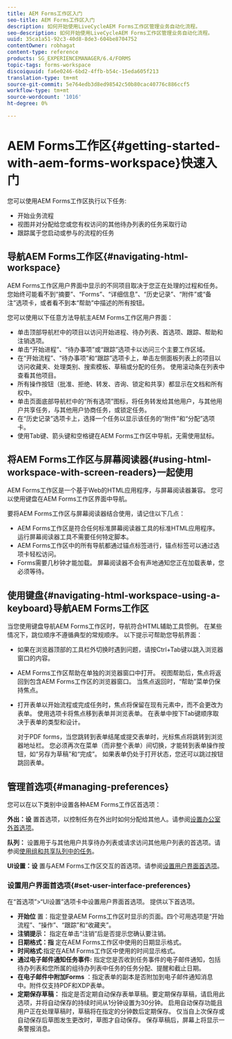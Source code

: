 ```yaml
---
title: AEM Forms工作区入门
seo-title: AEM Forms工作区入门
description: 如何开始使用LiveCycleAEM Forms工作区管理业务自动化流程。
seo-description: 如何开始使用LiveCycleAEM Forms工作区管理业务自动化流程。
uuid: 35ca1a51-92c3-40d8-8de3-604be8704752
contentOwner: robhagat
content-type: reference
products: SG_EXPERIENCEMANAGER/6.4/FORMS
topic-tags: forms-workspace
discoiquuid: fa6e0246-6bd2-4ffb-b54c-15eda605f213
translation-type: tm+mt
source-git-commit: 5e764edb3d8ed98542c50b80cac40776c886ccf5
workflow-type: tm+mt
source-wordcount: '1016'
ht-degree: 0%

---
```



# AEM Forms工作区{#getting-started-with-aem-forms-workspace}快速入门

您可以使用AEM Forms工作区执行以下任务:

* 开始业务流程
* 视图并对分配给您或您有权访问的其他待办列表的任务采取行动
* 跟踪属于您启动或参与的流程的任务

## 导航AEM Forms工作区{#navigating-html-workspace}

AEM Forms工作区用户界面中显示的不同项目取决于您正在处理的过程和任务。 您始终可能看不到“摘要”、“Forms”、“详细信息”、“历史记录”、“附件”或“备注”选项卡，或者看不到本“帮助”中描述的所有按钮。

您可以使用以下任意方法导航主AEM Forms工作区用户界面：

* 单击顶部导航栏中的项目以访问开始进程、待办列表、首选项、跟踪、帮助和注销选项。
* 单击“开始进程”、“待办事项”或“跟踪”选项卡以访问三个主要工作区域。
* 在“开始流程”、“待办事项”和“跟踪”选项卡上，单击左侧面板列表上的项目以访问收藏夹、处理类别、搜索模板、草稿或分配的任务。 使用滚动条在列表中查看其他项目。
* 所有操作按钮（批准、拒绝、转发、咨询、锁定和共享）都显示在文档和所有权中。
* 单击页面底部导航栏中的“所有选项”图标，将任务转发给其他用户，与其他用户共享任务，与其他用户协商任务，或锁定任务。
* 在“历史记录”选项卡上，选择一个任务以显示该任务的“附件”和“分配”选项卡。
* 使用Tab键、箭头键和空格键在AEM Forms工作区中导航，无需使用鼠标。

## 将AEM Forms工作区与屏幕阅读器{#using-html-workspace-with-screen-readers}一起使用

AEM Forms工作区是一个基于Web的HTML应用程序，与屏幕阅读器兼容。 您可以使用键盘在AEM Forms工作区界面中导航。

要将AEM Forms工作区与屏幕阅读器结合使用，请记住以下几点：

* AEM Forms工作区是符合任何标准屏幕阅读器工具的标准HTML应用程序。 运行屏幕阅读器工具不需要任何特定脚本。
* AEM Forms工作区中的所有导航都通过锚点标签进行，锚点标签可以通过选项卡轻松访问。
* Forms需要几秒钟才能加载。 屏幕阅读器不会有声地通知您正在加载表单，您必须等待。

## 使用键盘{#navigating-html-workspace-using-a-keyboard}导航AEM Forms工作区

当您使用键盘导航AEM Forms工作区时，导航符合HTML辅助工具惯例。 在某些情况下，跳位顺序不遵循典型的常规顺序。 以下提示可帮助您导航界面：

* 如果在浏览器顶部的工具栏外切换时遇到问题，请按Ctrl+Tab键以跳入浏览器窗口的内容。
* AEM Forms工作区帮助在单独的浏览器窗口中打开。 视图帮助后，焦点将返回到包含AEM Forms工作区的浏览器窗口。 当焦点返回时，“帮助”菜单仍保持焦点。
* 打开表单以开始流程或完成任务时，焦点将保留在现有元素中，而不会更改为表单。 使用选项卡将焦点移到表单并浏览表单。 在表单中按下Tab键顺序取决于表单的类型和设计。

   对于PDF forms，当您跳转到表单结尾或提交表单时，光标焦点将跳转到浏览器地址栏。 您必须再次在菜单（而非整个表单）间切换，才能转到表单操作按钮，如“另存为草稿”和“完成”。 如果表单仍处于打开状态，您还可以跳过按钮跳回表单。

## 管理首选项{#managing-preferences}

您可以在以下类别中设置各种AEM Forms工作区首选项：

**外出：设** 置首选项，以控制任务在外出时如何分配给其他人。请参阅[设置办公室外首选项](/help/forms/using/todo-lists.md#setting-out-of-office-preferences)。

**队列：** 设置用于与其他用户共享待办列表或请求访问其他用户列表的首选项。请参阅[使用组和共享队列中的任务](/help/forms/using/todo-lists.md#working-with-tasks-from-group-and-shared-queues)。

**UI设置：设** 置与AEM Forms工作区交互的首选项。请参阅[设置用户界面首选项](#set-user-interface-preferences)。

### 设置用户界面首选项{#set-user-interface-preferences}

在“首选项”>“UI设置”选项卡中设置用户界面首选项。 提供以下首选项。

* **开始位** 置：指定登录AEM Forms工作区时显示的页面。四个可用选项是“开始流程”、“操作”、“跟踪”和“收藏夹”。
* **注销提示：** 指定在单击“注销”后是否提示您确认要注销。
* **日期格式：指** 定在AEM Forms工作区中使用的日期显示格式。
* **时间格式**:指定在AEM Forms工作区中使用的时间显示格式。
* **通过电子邮件通知任务事件:** 指定您是否收到任务事件的电子邮件通知，包括待办列表和您所属的组待办列表中任务的任务分配、提醒和截止日期。
* **在电子邮件中附加Forms** ：指定表单的副本是否附加到电子邮件通知消息中。附件仅支持PDF和XDP表单。
* **定期保存草稿：** 指定是否定期自动保存表单草稿。要定期保存草稿，请启用此选项，并将自动保存的持续时间从1分钟设置为30分钟。 启用自动保存功能且用户正在处理草稿时，草稿将在指定的分钟数后定期保存。 仅当自上次保存或自动保存后草图发生更改时，草图才自动保存。 保存草稿后，屏幕上将显示一条警报消息。

